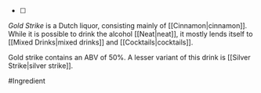 - [ ] 
*Gold Strike* is a Dutch liquor, consisting mainly of [[Cinnamon|cinnamon]]. 
While it is possible to drink the alcohol [[Neat|neat]], it mostly lends itself to [[Mixed Drinks|mixed drinks]] and [[Cocktails|cocktails]]. 

Gold strike contains an ABV of 50%.
A lesser variant of this drink is [[Silver Strike|silver strike]].

#Ingredient 